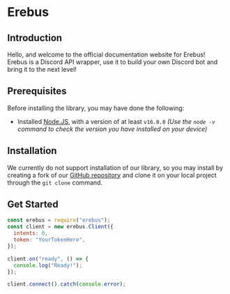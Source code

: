 <html style="scroll-behavior:smooth;"></html>

# Erebus

## Introduction

Hello, and welcome to the official documentation website for Erebus! Erebus is a Discord API wrapper, use it to build your own Discord bot and bring it to the next level!

## Prerequisites

Before installing the library, you may have done the following:

- Installed [Node.JS](https://nodejs.org/en/download/), with a version of at least `v16.0.0` _(Use the `node -v` command to check the version you have installed on your device)_

## Installation

We currently do not support installation of our library, so you may install by creating a fork of our [GitHub repository](https://github.com/ATN-Development/erebus) and clone it on your local project through the `git clone` command.

## Get Started

```javascript
const erebus = require("erebus");
const client = new erebus.Client({
  intents: 0,
  token: "YourTokenHere",
});

client.on("ready", () => {
  console.log("Ready!");
});

client.connect().catch(console.error);
```
